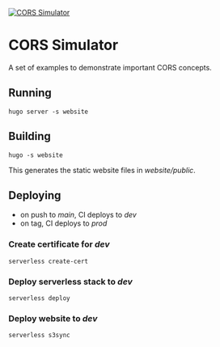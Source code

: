 [![CORS Simulator](https://github.com/tkgregory/cors-simulator/actions/workflows/ci.yml/badge.svg)](https://github.com/tkgregory/cors-simulator/actions/workflows/ci.yml)

# CORS Simulator

A set of examples to demonstrate important CORS concepts.

## Running

`hugo server -s website`

## Building

`hugo -s website`

This generates the static website files in *website/public*.

## Deploying

* on push to *main*, CI deploys to *dev*
* on tag, CI deploys to *prod*

### Create certificate for *dev*
`serverless create-cert`

### Deploy serverless stack to *dev*
`serverless deploy`

### Deploy website to *dev*
`serverless s3sync`